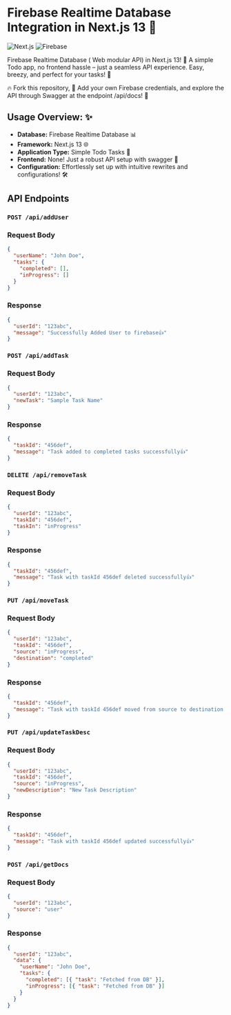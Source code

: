 # Firebase Realtime Database Integration in Next.js 13 🚀

![Next.js](https://img.shields.io/badge/Next.js-13-informational?style=for-the-badge)
![Firebase](https://img.shields.io/badge/Firebase-12-yellow?style=for-the-badge)

Firebase Realtime Database ( Web modular API) in Next.js 13! 🌟 A simple Todo app, no frontend hassle – just a seamless API experience. Easy, breezy, and perfect for your tasks! 📝

🔥 Fork this repository, 🔑 Add your own Firebase credentials, and explore the API through Swagger at the endpoint /api/docs! 🚀

## Usage Overview: ✨

- **Database:** Firebase Realtime Database 📊
- **Framework:** Next.js 13 🌐
- **Application Type:** Simple Todo Tasks 📝
- **Frontend:** None! Just a robust API setup with swagger 🚫
- **Configuration:** Effortlessly set up with intuitive rewrites and configurations! 🛠️

## API Endpoints

### `POST /api/addUser`

### Request Body

```json
{
  "userName": "John Doe",
  "tasks": {
    "completed": [],
    "inProgress": []
  }
}
```

### Response

```json
{
  "userId": "123abc",
  "message": "Successfully Added User to firebase👍"
}
```

### `POST /api/addTask`

### Request Body

```json
{
  "userId": "123abc",
  "newTask": "Sample Task Name"
}
```

### Response

```json
{
  "taskId": "456def",
  "message": "Task added to completed tasks successfully👍"
}
```

### `DELETE /api/removeTask`

### Request Body

```json
{
  "userId": "123abc",
  "taskId": "456def",
  "taskIn": "inProgress"
}
```

### Response

```json
{
  "taskId": "456def",
  "message": "Task with taskId 456def deleted successfully👍"
}
```

### `PUT /api/moveTask`

### Request Body

```json
{
  "userId": "123abc",
  "taskId": "456def",
  "source": "inProgress",
  "destination": "completed"
}
```

### Response

```json
{
  "taskId": "456def",
  "message": "Task with taskId 456def moved from source to destination successfully👍"
}
```

### `PUT /api/updateTaskDesc`

### Request Body

```json
{
  "userId": "123abc",
  "taskId": "456def",
  "source": "inProgress",
  "newDescription": "New Task Description"
}
```

### Response

```json
{
  "taskId": "456def",
  "message": "Task with taskId 456def updated successfully👍"
}
```

### `POST /api/getDocs`

### Request Body

```json
{
  "userId": "123abc",
  "source": "user"
}
```

### Response

```json
{
  "userId": "123abc",
  "data": {
    "userName": "John Doe",
    "tasks": {
      "completed": [{ "task": "Fetched from DB" }],
      "inProgress": [{ "task": "Fetched from DB" }]
    }
  }
}
```
